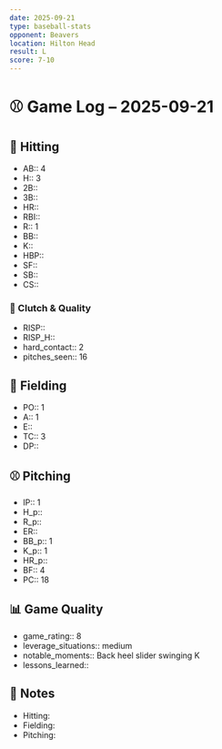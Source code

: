 ```yaml
---
date: 2025-09-21
type: baseball-stats
opponent: Beavers
location: Hilton Head
result: L
score: 7-10
---
```


# ⚾️ Game Log – 2025-09-21

## 🥎 Hitting
- AB:: 4
- H:: 3
- 2B:: 
- 3B:: 
- HR:: 
- RBI::
- R:: 1
- BB::
- K:: 
- HBP:: 
- SF:: 
- SB:: 
- CS:: 
### 🎯 Clutch & Quality
- RISP:: 
- RISP_H:: 
- hard_contact:: 2
- pitches_seen:: 16

## 🧤 Fielding
- PO:: 1
- A:: 1
- E:: 
- TC:: 3
- DP:: 

## ⚾️ Pitching
- IP:: 1
- H_p::
- R_p::
- ER::
- BB_p:: 1
- K_p:: 1
- HR_p::
- BF:: 4
- PC:: 18

## 📊 Game Quality
- game_rating:: 8
- leverage_situations:: medium
- notable_moments:: Back heel slider swinging K
- lessons_learned:: 

## 📝 Notes
- Hitting:  
- Fielding:  
- Pitching: